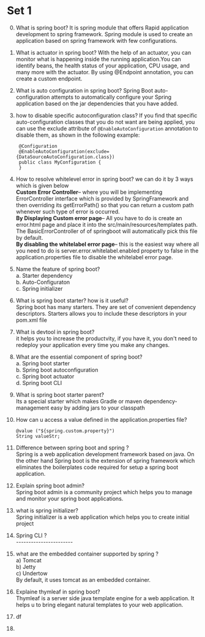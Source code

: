 # Set 1
0. What is spring boot?
   It is spring module that offers Rapid application development to spring framework. Spring module is used to create an application based on spring framework with few configurations.
1. What is actuator in spring boot?
   With the help of an actuator, you can monitor what is happening inside the running application.You can identify beans, the health status of your application, CPU usage, and many more with the actuator. By using @Endpoint annotation, you can create a custom endpoint.
2. What is auto configuration in spring boot?
   Spring Boot auto-configuration attempts to automatically configure your Spring application based on the jar dependencies that you have added.

3. how to disable specific autoconfiguration class?
   If you find that specific auto-configuration classes that you do not want are being applied, you can use the exclude attribute of ```@EnableAutoConfiguration``` annotation to disable them, as shown in the following example: 
   ```
    @Configuration
    @EnableAutoConfiguration(exclude={DataSourceAutoConfiguration.class})
    public class MyConfiguration {
    }
   ```
4. How to resolve whitelevel error in spring boot?
   we can do it by 3 ways which is given below<br/>
   <b>Custom Error Controller</b>– where you will be implementing ErrorController  interface which is provided by SpringFramework and then overriding its getErrorPath() so that you can return a custom path whenever such type of error is occurred.<br/>
   <b>By Displaying Custom error page</b>– All you have to do is create an error.html page and place it into the src/main/resources/templates path. The BasicErrorController of of springboot will automatically pick this file by default.<br/>
   <b>By disabling the whitelabel error page</b>– this is the easiest way where all you need to do is server.error.whitelabel.enabled property to false in the application.properties file to disable the whitelabel error page.
5. Name the feature of spring boot?<br/>
   a. Starter dependency<br/>
   b. Auto-Configuraton<br/>
   c. Spring initializer<br/>
   
6. What is spring boot starter? how is it useful?<br/>
   Spring boot has many starters. They are set of convenient dependency descriptors. Starters allows you to include these descriptors in your pom.xml file
7. What is devtool in spring boot?<br/>
   it helps you to increase the productvity, if you have it, you don't need to redeploy your application every time you make any changes.
8. What are the essential component of spring boot?<br/>
   a. Spring boot starter<br/>
   b. Spring boot autoconfiguration<br/>
   c. Spring boot actuator<br/>
   d. Spring boot CLI<br/>
9. What is spring boot starter parent?<br/>
   Its a special starter which makes Gradle or maven dependency-management easy by adding jars to your classpath
10. How can u access a value defined in the application.properties file?
    ```
    @value ("${spring.custom.property}")
    String valueStr;
    ```

11. Difference between spring boot and spring ?<br/>
    Spring is a web application development framework based on java. On the other hand Spring boot is the extension of spring framework which eliminates the boilerplates code required for setup a spring boot application.
    
12. Explain spring boot admin?<br/>
    Spring boot admin is a community project which helps you to manage and monitor your spring boot applications.
13. what is spring initializer?<br/>
    Spring initializer is a web application which helps you to create initial project 
14. Spring CLI ?<br/>-----------------------
15. what are the embedded container supported by spring ? <br/>
   a) Tomcat <br/>
   b) Jetty<br/>
   c) Undertow <br/>
   By default, it uses tomcat as an embedded container.
16. Explaine thymleaf in spring boot?<br/>
    Thymleaf is a server side java template engine for a web application. It helps u to bring elegant natural templates to your web application.<br/>
17. df
18. 
   
 
